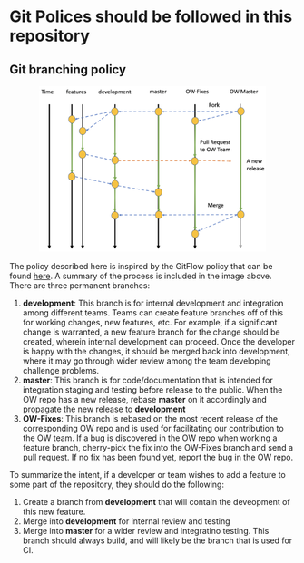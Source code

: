 # Git Polices should be followed in this repository

## Git branching policy
<p align="center">
<img src="git-policy.png" alt="Git Branching Diagram" width="400">
</p>

The policy described here is inspired by the GitFlow policy that can be
found [here](https://datasift.github.io/gitflow/IntroducingGitFlow.html).
A summary of the process is included in the image above. There are three
permanent branches:

1. **development**: This branch is for internal development and integration
   among different teams. Teams can create feature branches off of this for
   working changes, new features, etc. For example, if a significant change
   is warranted, a new feature branch for the change should be created,
   wherein internal development can proceed. Once the developer is happy
   with the changes, it should be merged back into development, where it
   may go through wider review among the team developing challenge problems.
2. **master**: This branch is for code/documentation that is intended
   for integration staging and testing before release to the public. When the
   OW repo has a new release, rebase **master** on it accordingly and
   propagate the new release to **development**
3. **OW-Fixes**: This branch is rebased on the most recent release of the 
   corresponding OW repo and is used for facilitating our contribution to
   the OW team. If a bug is discovered in the OW repo when working a feature
   branch, cherry-pick the fix into the OW-Fixes branch and send a pull
   request. If no fix has been found yet, report the bug in the OW repo.


To summarize the intent, if a developer or team wishes to add a feature to
some part of the repository, they should do the following:

1. Create a branch from **development** that will contain the deveopment of
   this new feature.
2. Merge into **development** for internal review and testing
3. Merge into **master** for a wider review and integratino testing. This
   branch should always build, and will likely be the branch that is used
   for CI.
